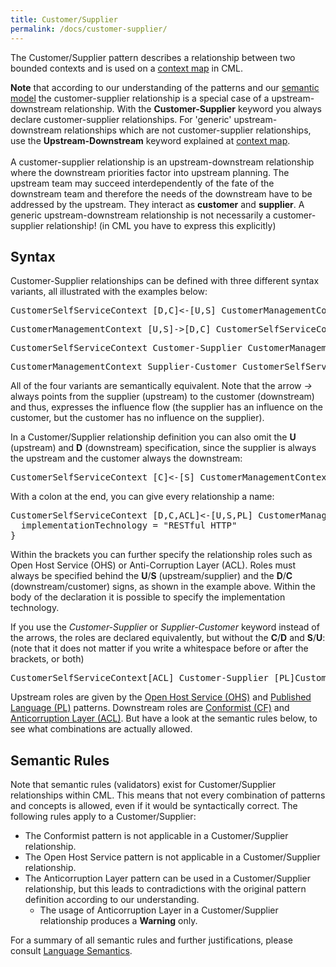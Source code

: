 ```yaml
---
title: Customer/Supplier
permalink: /docs/customer-supplier/
---
```


The Customer/Supplier pattern describes a relationship between two bounded contexts and is used on a [context map](/docs/context-map/) in CML.

<div class="alert alert-custom">
<strong>Note</strong> that according to our understanding of the patterns and our <a href="/docs/language-model/" class="alert-link">semantic model</a>
the customer-supplier relationship is a special case of a upstream-downstream relationship. With the <strong>Customer-Supplier</strong> 
keyword you always declare customer-supplier relationships. For 'generic' upstream-downstream relationships which are not 
customer-supplier relationships, use the <strong>Upstream-Downstream</strong> keyword explained at <a href="/docs/context-map/" 
class="alert-link">context map</a>.
<br/><br/>
A customer-supplier relationship is an upstream-downstream relationship where the downstream priorities factor
into upstream planning. The upstream team may succeed interdependently of the fate of the downstream team and therefore the needs of
the downstream have to be addressed by the upstream. They interact as <strong>customer</strong> and <strong>supplier</strong>.
A generic upstream-downstream relationship is not necessarily a customer-supplier relationship! (in CML you have to express this
explicitly)
</div>

## Syntax
Customer-Supplier relationships can be defined with three different syntax variants, all illustrated with the examples below:

<div class="highlight"><pre><span></span>CustomerSelfServiceContext [<span class="k">D</span>,<span class="k">C</span>]&lt;-[<span class="k">U</span>,<span class="k">S</span>] CustomerManagementContext
</pre></div>

<div class="highlight"><pre><span></span>CustomerManagementContext [<span class="k">U</span>,<span class="k">S</span>]-&gt;[<span class="k">D</span>,<span class="k">C</span>] CustomerSelfServiceContext
</pre></div>

<div class="highlight"><pre><span></span>CustomerSelfServiceContext <span class="k">Customer-Supplier</span> CustomerManagementContext
</pre></div>

<div class="highlight"><pre><span></span>CustomerManagementContext <span class="k">Supplier-Customer</span> CustomerSelfServiceContext
</pre></div>

All of the four variants are semantically equivalent. Note that the arrow _-&gt;_ always points from the supplier (upstream) to the customer (downstream) 
and thus, expresses the influence flow (the supplier has an influence on the customer, but the customer has no influence on the supplier).

In a Customer/Supplier relationship definition you can also omit the **U** (upstream) and **D** (downstream) specification, since the supplier is always the
upstream and the customer always the downstream:

<div class="highlight"><pre><span></span>CustomerSelfServiceContext [<span class="k">C</span>]&lt;-[<span class="k">S</span>] CustomerManagementContext
</pre></div>

With a colon at the end, you can give every relationship a name:
<div class="highlight"><pre><span></span>CustomerSelfServiceContext [<span class="k">D</span>,<span class="k">C</span>,<span class="k">ACL</span>]&lt;-[<span class="k">U</span>,<span class="k">S</span>,<span class="k">PL</span>] CustomerManagementContext : Customer_Frontend_Backend_Relationship { <span class="c">// Relationship name is optional</span>
  <span class="k">implementationTechnology</span> = <span class="s">&quot;RESTful HTTP&quot;</span>
}
</pre></div>

Within the brackets you can further specify the relationship roles such as Open Host Service (OHS) or Anti-Corruption Layer (ACL).
Roles must always be specified behind the **U**/**S** (upstream/supplier) and the **D**/**C** (downstream/customer) signs, as shown in the example above. 
Within the body of the declaration it is possible to specify the implementation technology.

If you use the _Customer-Supplier_ or _Supplier-Customer_ keyword instead of the arrows, the roles are declared equivalently, but without the **C**/**D** and **S**/**U**:
(note that it does not matter if you write a whitespace before or after the brackets, or both)

<div class="highlight"><pre><span></span>CustomerSelfServiceContext[<span class="k">ACL</span>] <span class="k">Customer-Supplier</span> [<span class="k">PL</span>]CustomerManagementContext
</pre></div>

Upstream roles are given by the [Open Host Service (OHS)](/docs/open-host-service/) and [Published Language (PL)](/docs/published-language/) patterns. 
Downstream roles are [Conformist (CF)](/docs/conformist/) and [Anticorruption Layer (ACL)](/docs/anticorruption-layer/). 
But have a look at the semantic rules below, to see what combinations are actually allowed.

## Semantic Rules
Note that semantic rules (validators) exist for Customer/Supplier relationships within CML. This means that not every combination of patterns and concepts is allowed, even if it would be syntactically correct.
The following rules apply to a Customer/Supplier:

* The Conformist pattern is not applicable in a Customer/Supplier relationship.
* The Open Host Service pattern is not applicable in a Customer/Supplier relationship.
* The Anticorruption Layer pattern can be used in a Customer/Supplier relationship, but this leads to contradictions with the original pattern definition according to our understanding.
  * The usage of Anticorruption Layer in a Customer/Supplier relationship produces a **Warning** only.
 
For a summary of all semantic rules and further justifications, please consult [Language Semantics](/docs/language-model/).
